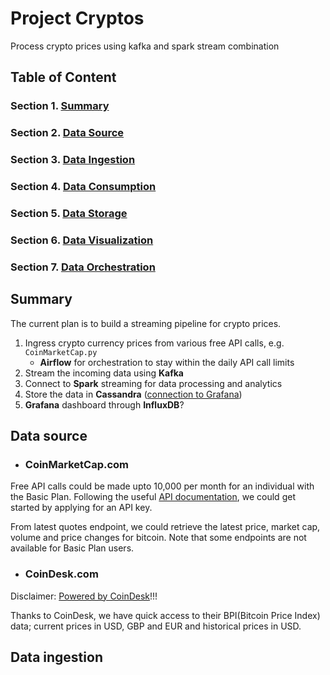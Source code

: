 # Project Cryptos
Process crypto prices using kafka and spark stream combination

## Table of Content
### Section 1. [Summary](#summary)
### Section 2. [Data Source](#data-source)
### Section 3. [Data Ingestion](#data-ingestion)
### Section 4. [Data Consumption](#data-consumption)
### Section 5. [Data Storage](#data-storage)
### Section 6. [Data Visualization](#data-visualization)
### Section 7. [Data Orchestration](#data-orchestration)

## Summary
The current plan is to build a streaming pipeline for crypto prices. 
1. Ingress crypto currency prices from various free API calls, e.g.
`CoinMarketCap.py`
    - **Airflow** for orchestration to stay within the daily API call limits
2. Stream the incoming data using **Kafka**
3. Connect to **Spark** streaming for data processing and analytics
4. Store the data in **Cassandra** ([connection to Grafana](https://medium.com/@prashantkrgupta28/grafana-cassandra-as-datasource-visualization-of-cassandra-data-712bedfb81fb))
5. **Grafana** dashboard through **InfluxDB**? 

## Data source
- ### CoinMarketCap.com
Free API calls could be made upto 10,000 per month for an individual with the Basic Plan. 
Following the useful [API documentation](https://coinmarketcap.com/api/documentation/v1/), we could get started by 
applying for an API key. 

From latest quotes endpoint, we could retrieve the latest price, market cap, volume and price changes for bitcoin. 
Note that some endpoints are not available for Basic Plan users. 

- ### CoinDesk.com
Disclaimer: [Powered by CoinDesk](https://www.coindesk.com/price/bitcoin)!!!

Thanks to CoinDesk, we have quick access to their BPI(Bitcoin Price Index) data; current prices in USD, GBP and EUR and historical prices in USD.


## Data ingestion